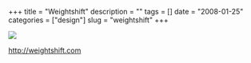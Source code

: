 +++
title = "Weightshift"
description = ""
tags = []
date = "2008-01-25"
categories = ["design"]
slug = "weightshift"
+++


 

  <div id="screens-thumbs" class="clearfix">
    <div class="txt-center" id="design-submission"><a href="http://weightshift.com/"><img id='bluga-thumbnail-1086' class='bluga-thumbnail large' src='//konigi.com/media/bluga/
wt47f281ff5161b_0.jpg'/></a></div>  
  </div>   
<p><a href="http://weightshift.com/">http://weightshift.com</a></p>




